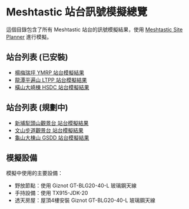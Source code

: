 # Meshtastic 站台訊號模擬總覽

這個目錄包含了所有 Meshtastic 站台的訊號模擬結果，使用 [Meshtastic Site Planner](https://site.meshtastic.org/) 進行模擬。

## 站台列表 (已安裝)

- [楊梅瑞坪 YMRP 站台模擬結果](./site-planner/YMRP/index.md)
- [龍潭平遍山 LTPP 站台模擬結果](./site-planner/LTPP/index.md)
- [橫山大崎棟 HSDC 站台模擬結果](./site-planner/HSDC/index.md)

## 站台列表 (規劃中)

- [新埔犁頭山觀景台 站台模擬結果](./site-planner/XPLT/index.md)
- [文山步道觀景台 站台模擬結果](./site-planner/ZBWS/index.md)
- [龜山大棟山 GSDD 站台模擬結果](./site-planner/GSDD/index.md)

## 模擬設備

模擬中使用的主要設備：
- 野放節點：使用 Giznot GT-BLG20-40-L 玻璃鋼天線
- 手持設備：使用 TX915-JDK-20
- 透天房屋：屋頂4樓安裝 Giznot GT-BLG20-40-L 玻璃鋼天線